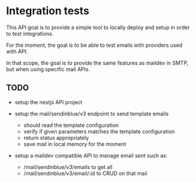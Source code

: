 # Integration tests

This API goal is to provide a simple tool to locally deploy and setup in order to test integrations.

For the moment, the goal is to be able to test emails with providers used with API.

In that scope, the goal is to provide the same features as maildev in SMTP, but when using specific mail APIs.

## TODO

- setup the nestjs API project
- setup the mail/sendinblue/v3 endpoint to send template emails
  - should read the template configuration
  - verify if given parameters matches the template configuration
  - return status appropriately
  - save mail in local memory for the moment

- setup a maildev compatible API to manage email sent such as:
  - /mail/sendinblue/v3/emails to get all
  - /mail/sendinblue/v3/email/:id to CRUD on that mail